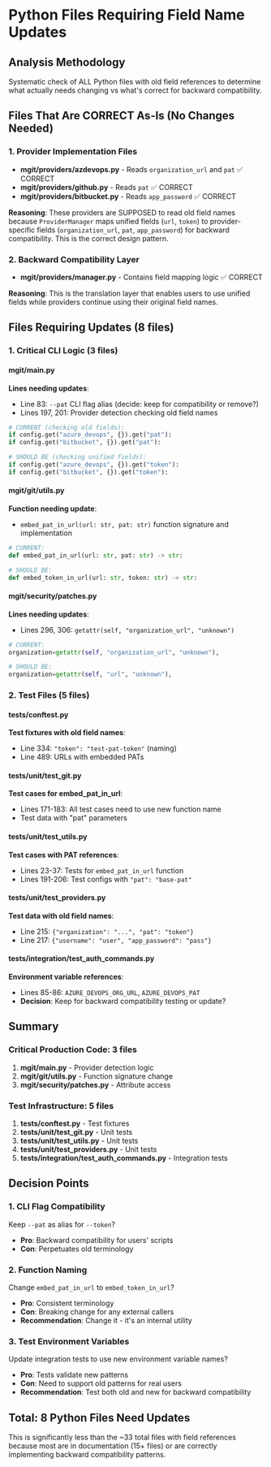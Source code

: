 # Python Files Requiring Field Name Updates

## Analysis Methodology

Systematic check of ALL Python files with old field references to determine what actually needs changing vs what's correct for backward compatibility.

## Files That Are CORRECT As-Is (No Changes Needed)

### 1. Provider Implementation Files
- **mgit/providers/azdevops.py** - Reads `organization_url` and `pat` ✅ CORRECT
- **mgit/providers/github.py** - Reads `pat` ✅ CORRECT  
- **mgit/providers/bitbucket.py** - Reads `app_password` ✅ CORRECT

**Reasoning**: These providers are SUPPOSED to read old field names because `ProviderManager` maps unified fields (`url`, `token`) to provider-specific fields (`organization_url`, `pat`, `app_password`) for backward compatibility. This is the correct design pattern.

### 2. Backward Compatibility Layer
- **mgit/providers/manager.py** - Contains field mapping logic ✅ CORRECT

**Reasoning**: This is the translation layer that enables users to use unified fields while providers continue using their original field names.

## Files Requiring Updates (8 files)

### 1. Critical CLI Logic (3 files)

#### mgit/__main__.py
**Lines needing updates**:
- Line 83: `--pat` CLI flag alias (decide: keep for compatibility or remove?)
- Lines 197, 201: Provider detection checking old field names
```python
# CURRENT (checking old fields):
if config.get("azure_devops", {}).get("pat"):
if config.get("bitbucket", {}).get("pat"):

# SHOULD BE (checking unified fields):
if config.get("azure_devops", {}).get("token"):
if config.get("bitbucket", {}).get("token"):
```

#### mgit/git/utils.py
**Function needing update**:
- `embed_pat_in_url(url: str, pat: str)` function signature and implementation
```python
# CURRENT:
def embed_pat_in_url(url: str, pat: str) -> str:

# SHOULD BE:
def embed_token_in_url(url: str, token: str) -> str:
```

#### mgit/security/patches.py  
**Lines needing updates**:
- Lines 296, 306: `getattr(self, "organization_url", "unknown")`
```python
# CURRENT:
organization=getattr(self, "organization_url", "unknown"),

# SHOULD BE:
organization=getattr(self, "url", "unknown"),
```

### 2. Test Files (5 files)

#### tests/conftest.py
**Test fixtures with old field names**:
- Line 334: `"token": "test-pat-token"` (naming)
- Line 489: URLs with embedded PATs

#### tests/unit/test_git.py
**Test cases for embed_pat_in_url**:
- Lines 171-183: All test cases need to use new function name
- Test data with "pat" parameters

#### tests/unit/test_utils.py  
**Test cases with PAT references**:
- Lines 23-37: Tests for `embed_pat_in_url` function
- Lines 191-206: Test configs with `"pat": "base-pat"`

#### tests/unit/test_providers.py
**Test data with old field names**:
- Line 215: `{"organization": "...", "pat": "token"}`
- Line 217: `{"username": "user", "app_password": "pass"}`

#### tests/integration/test_auth_commands.py
**Environment variable references**:
- Lines 85-86: `AZURE_DEVOPS_ORG_URL`, `AZURE_DEVOPS_PAT`
- **Decision**: Keep for backward compatibility testing or update?

## Summary

### Critical Production Code: 3 files
1. **mgit/__main__.py** - Provider detection logic
2. **mgit/git/utils.py** - Function signature change  
3. **mgit/security/patches.py** - Attribute access

### Test Infrastructure: 5 files
1. **tests/conftest.py** - Test fixtures
2. **tests/unit/test_git.py** - Unit tests
3. **tests/unit/test_utils.py** - Unit tests
4. **tests/unit/test_providers.py** - Unit tests
5. **tests/integration/test_auth_commands.py** - Integration tests

## Decision Points

### 1. CLI Flag Compatibility
Keep `--pat` as alias for `--token`? 
- **Pro**: Backward compatibility for users' scripts
- **Con**: Perpetuates old terminology

### 2. Function Naming
Change `embed_pat_in_url` to `embed_token_in_url`?
- **Pro**: Consistent terminology
- **Con**: Breaking change for any external callers
- **Recommendation**: Change it - it's an internal utility

### 3. Test Environment Variables
Update integration tests to use new environment variable names?
- **Pro**: Tests validate new patterns
- **Con**: Need to support old patterns for real users
- **Recommendation**: Test both old and new for backward compatibility

## Total: 8 Python Files Need Updates

This is significantly less than the ~33 total files with field references because most are in documentation (15+ files) or are correctly implementing backward compatibility patterns.